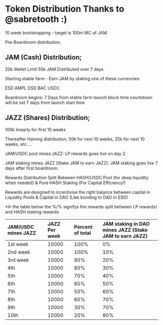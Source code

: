 # Token Distribution Thanks to @sabretooth :)

10 week bootstrapping - target is 100m MC of JAM

Pre-Boardroom distribution;

## JAM \(Cash\) Distribution;

 20k Wallet Limit 50k JAM Distributed over 7 days. 

Starting stable farm - Earn JAM by staking one of these currencies:

ESD AMPL DSD BAC USDC

Boardroom begins: 7 Days from stable farm launch  block time countdown will be set 7 days from launch start time

## JAZZ \(Shares\) Distribution;

100k linearly for first 10 weeks 

Thereafter Halving distribution; 50k for next 10 weeks, 25k for next 10 weeks, etc….

JAM/USDC pool mines JAZZ: LP rewards goes live on day 2.

 JAM staking mines JAZZ \(Stake JAM to earn JAZZ\): JAM staking goes live 7 days after first boardroom. 

Rewards Distribution Split Between HASH/USDC Pool \(for deep liquidity when needed\) & Pure HASH Staking \(For Capital Efficiency!\)

Rewards are designed to incentivise the right balance between capital in Liquidity Pools & Capital in DAO \(Like bonding to DAO in ESD\)

\*In the table below the %/% signifys the rewards split between LP rewards/ and HASH staking rewards

| JAM/USDC mines JAZZ | JAZZ Per week | Percent of total | JAM staking in DAO mines JAZZ \(Stake JAM to earn JAZZ\) |
| :--- | :--- | :--- | :--- |
| 1st week | 10000 | 100% | 0% |
| 2nd week | 10000 | 100% | 10% |
| 3rd week | 10000 | 90% | 20% |
| 4th | 10000 | 80% | 30% |
| 5th | 10000 | 70% | 40% |
| 6th | 10000 | 60% | 50% |
| 7th | 10000 | 50% | 60% |
| 8th | 10000 | 60% | 70% |
| 9th | 10000 | 30% | 70% |
| 10th | 10000 | 20% | 80% |

